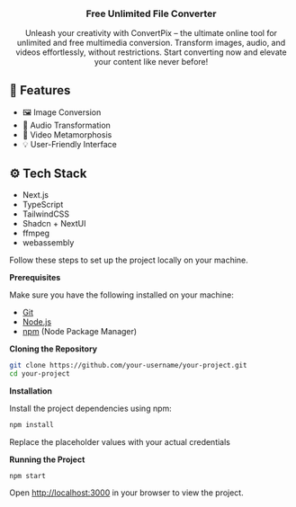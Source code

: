 <div align="center">
  <br />
    <a href="https://convertpix.vercel.app/" target="_blank">
    </a>
  <br />

  <h3 align="center">Free Unlimited File Converter</h3>
  <div align="center">
    Unleash your creativity with ConvertPix – the ultimate online tool for unlimited and free multimedia conversion. Transform images, audio, and videos effortlessly, without restrictions. Start converting now and elevate your content like never before!
    </div>

</div>

## <a name="Features">🤯 Features</a>

- 🖼️ Image Conversion
- 🎵 Audio Transformation
- 🎥 Video Metamorphosis
- 💡 User-Friendly Interface

## <a name="tech-stack">⚙️ Tech Stack</a>

- Next.js
- TypeScript
- TailwindCSS
- Shadcn + NextUI
- ffmpeg
- webassembly

Follow these steps to set up the project locally on your machine.

**Prerequisites**

Make sure you have the following installed on your machine:

- [Git](https://git-scm.com/)
- [Node.js](https://nodejs.org/en)
- [npm](https://www.npmjs.com/) (Node Package Manager)

**Cloning the Repository**

```bash
git clone https://github.com/your-username/your-project.git
cd your-project
```

**Installation**

Install the project dependencies using npm:

```bash
npm install
```

Replace the placeholder values with your actual credentials

**Running the Project**

```bash
npm start
```

Open [http://localhost:3000](http://localhost:3000) in your browser to view the project.
